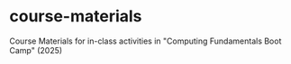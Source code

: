 # course-materials
Course Materials for in-class activities in "Computing Fundamentals Boot Camp" (2025)
